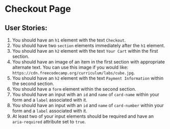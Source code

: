 # Checkout Page
## User Stories:
1. You should have an `h1` element with the text `Checkout`.
2. You should have two `section` elements immediately after the `h1` element.
3. You should have an `h2` element with the text `Your Cart` within the first section.
4. You should have an image of an item in the first section with appropriate alternate text. You can use this image if you would like: `https://cdn.freecodecamp.org/curriculum/labs/cube.jpg`.
5. You should have an `h2` element with the text `Payment Information` within the second section.
6. You should have a `form` element within the second section.
7. You should have an input with an `id` and `name` of `card-name` within your form and a `label` associated with it.
8. You should have an input with an `id` and `name` of `card-number` within your form and a `label` associated with it.
9. At least two of your input elements should be required and have an `aria-required` attribute set to `true`.